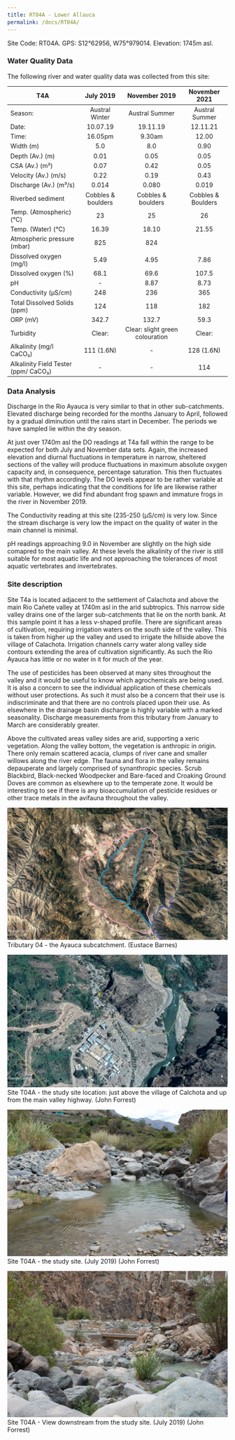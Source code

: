 ```yaml
---
title: RT04A - Lower Allauca
permalink: /docs/RT04A/
---
```


Site Code: RT04A.  GPS: S12°62956, W75°979014. Elevation:
1745m asl.


### Water Quality Data

The following river and water quality data was collected from this site:

|     T4A                                     |          July 2019        |              November 2019             |        November 2021      |
|---------------------------------------------|:-------------------------:|:--------------------------------------:|:-------------------------:|
|     Season:                                 |       Austral Winter      |              Austral Summer            |       Austral Summer      |
|     Date:                                   |          10.07.19         |                 19.11.19               |          12.11.21         |
|     Time:                                   |           16.05pm         |                  9.30am                |            12.00          |
|     Width (m)                               |             5.0           |                   8.0                  |            0.90           |
|     Depth (Av.) (m)                         |            0.01           |                   0.05                 |            0.05           |
|     CSA (Av.) (m²)                          |            0.07           |                   0.42                 |            0.05           |
|     Velocity (Av.) (m/s)                    |            0.22           |                   0.19                 |            0.43           |
|     Discharge (Av.) (m³/s)                  |            0.014          |                  0.080                 |            0.019          |
|     Riverbed sediment                       |     Cobbles & boulders    |            Cobbles & boulders          |     Cobbles & Boulders    |
|     Temp. (Atmospheric) (°C)                |             23            |                    25                  |             26            |
|     Temp. (Water) (°C)                      |            16.39          |                  18.10                 |            21.55          |
|     Atmospheric pressure (mbar)             |             825           |                   824                  |                           |
|     Dissolved oxygen (mg/l)                 |            5.49           |                   4.95                 |            7.86           |
|     Dissolved oxygen (%)                    |            68.1           |                   69.6                 |            107.5          |
|     pH                                      |              -            |                   8.87                 |            8.73           |
|     Conductivity (µS/cm)                    |             248           |                   236                  |             365           |
|     Total Dissolved Solids (ppm)            |             124           |                   118                  |             182           |
|     ORP (mV)                                |            342.7          |                  132.7                 |            59.3           |
|     Turbidity                               |           Clear:          |     Clear: slight green colouration    |           Clear:          |
|     Alkalinity (mg/l CaCO₃)                 |         111 (1.6N)        |                    -                   |         128 (1.6N)        |
|     Alkalinity Field Tester (ppm/ CaCO₃)    |              -            |                    -                   |             114           |


### Data Analysis
Discharge in the Rio Ayauca is very similar to that in other sub-catchments. Elevated discharge being recorded for the months January to April, followed by a gradual diminution until the rains start in December. The periods we have sampled lie within the dry season.   

At just over 1740m asl the DO readings at T4a fall within the range to be expected for both July and November data sets. Again, the increased elevation and diurnal fluctuations in temperature in narrow, sheltered sections of the valley will produce fluctuations in maximum absolute oxygen capacity and, in consequence, percentage saturation. This then fluctuates with that rhythm accordingly. The DO levels appear to be rather variable at this site, perhaps indicating that the conditions for life are likewise rather variable. However, we did find abundant frog spawn and immature frogs in the river in November 2019.

The Conductivity reading at this site (235-250 (µS/cm) is very low. Since the stream discharge is very low the impact on the quality of water in the main channel is minimal.  

pH readings approaching 9.0 in November are slightly on the high side comapred to the main valley. At these levels the alkalinity of the river is still suitable for most aquatic life and not approaching the tolerances of most aquatic vertebrates and invertebrates.


### Site description
Site T4a is located adjacent to the settlement of Calachota and above the main Rio Cañete valley at 1740m asl in the arid subtropics. This narrow side valley drains one of the larger sub-catchments that lie on the north bank. At this sample point it has a less v-shaped profile. There are significant areas of cultivation, requiring irrigation waters on the south side of the valley. This is taken from higher up the valley and used to irrigate the hillside above the village of Calachota. Irrigation channels carry water along valley side contours extending the area of cultivation significantly. As such the Rio Ayauca has little or no water in it for much of the year. 

The use of pesticides has been observed at many sites throughout the valley and it would be useful to know which agrochemicals are being used. It is also a concern to see the individual application of these chemicals without user protections. As such it must also be a concern that their use is indiscriminate and that there are no controls placed upon their use. As elsewhere in the drainage basin discharge is highly variable with a marked seasonality. Discharge measurements from this tributary from January to March are considerably greater.

Above the cultivated areas valley sides are arid, supporting a xeric vegetation. Along the valley bottom, the vegetation is anthropic in origin. There only remain scattered acacia, clumps of river cane and smaller willows along the river edge. The fauna and flora in the valley remains depauperate and largely comprised of synanthropic species. Scrub Blackbird, Black-necked Woodpecker and Bare-faced and Croaking Ground Doves are common as elsewhere up to the temperate zone. It would be interesting to see if there is any bioaccumulation of pesticide residues or other trace metals in the avifauna throughout the valley. 


![Tributary T04 - the Ayauca subcatchment. (Eustace Barnes)](/assets/SiteDescriptions/T4/T4Ayuacasubcatchment.jpg)
Tributary 04 - the Ayauca subcatchment. (Eustace Barnes)


![Site T04A - the study site location. (John Forrest)](/assets/SiteDescriptions/T4/RT04ALowerAyaucavalley.jpg)
Site T04A - the study site location: just above the village of Calchota and up from the main valley highway. (John Forrest)


![Site T04A - the study site. (John Forrest)](/assets/SiteDescriptions/T4/T4AStudysite.JPG)
Site T04A - the study site. (July 2019) (John Forrest)


![Site T04A - View downstream from the study site. (John Forrest)](/assets/SiteDescriptions/T4/T4AViewdownstream.JPG)
Site T04A - View downstream from the study site. (July 2019) (John Forrest)
